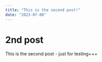 ```yaml
---
title: "This is the second post!"
date: "2023-07-08"
---
```


# 2nd post

This is the second post - just for testing+++